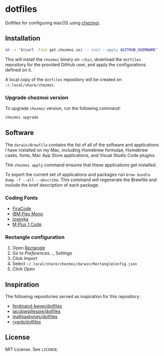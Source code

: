 # dotfiles

Dotfiles for configuring macOS using [chezmoi](https://www.chezmoi.io/).


## Installation

```bash
sh -c "$(curl -fsLS get.chezmoi.io) -- init --apply $GITHUB_USERNAME"
```

This will install the `chezmoi` binary on `~/bin`, download the `dotfiles` repository for the provided GitHub user, and apply the configurations defined on it.

A local copy of the `dotfiles` repository will be created on `~/.local/share/chezmoi`.

### Upgrade chezmoi version

To upgrade `chezmoi` version, run the following command:

```bash
chezmoi upgrade
```

## Software

The `darwin/Brewfile` contains the list of all of the software and applications I have installed on my Mac, including Homebrew formulae, Homebrew casks, fonts, Mac App Store applications, and Visual Studio Code plugins.

The `chezmoi apply` command ensures that these applications get installed.

To export the current set of applications and packages run `brew bundle dump -f --all --describe`. This command will regenerate the Brewfile and include the brief description of each package.

### Coding Fonts

* [FiraCode](https://github.com/tonsky/FiraCode)
* [IBM Plex Mono](https://www.ibm.com/plex/)
* [Iosevka](https://github.com/be5invis/Iosevka)
* [M Plus 1 Code](https://mplusfonts.github.io)

### Rectangle configuration

1. Open [Rectangle](https://github.com/rxhanson/Rectangle)
2. Go to *Preferences...*, *Settings*
3. Click *Import*
4. Select `~/.local/share/chezmoi/darwin/RectangleConfig.json`
5. Click *Open*


## Inspiration

The following repositories served as inspiration for this repository:

- [ferdinand-beyer/dotfiles](https://github.com/ferdinand-beyer/dotfiles)
- [jacobwgillespie/dotfiles](https://github.com/jacobwgillespie/dotfiles)
- [mathiasbynes/dotfiles](https://github.com/mathiasbynens/dotfiles)
- [ryanb/dotfiles](https://github.com/ryanb/dotfiles)


## License

MIT License. See `LICENSE`.
